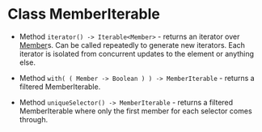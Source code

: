 # Class MemberIterable

* Method ```iterator() -> Iterable<Member>``` - returns an iterator over [Member](/Member.md)s. Can be called repeatedly to generate new iterators. Each iterator is isolated from concurrent updates to the element or anything else.

* Method ```with( ( Member -> Boolean ) ) -> MemberIterable``` - returns a filtered MemberIterable.

* Method ```uniqueSelector() -> MemberIterable``` - returns a filtered MemberIterable where only the first member for each selector comes through.